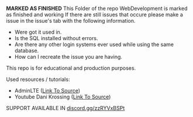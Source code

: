 <strong>MARKED AS FINISHED</strong>
This Folder of the repo WebDevelopment is marked as finished and working
If there are still issues that occure please make a issue in the issue's tab with the following information.
- Were got it used in.
- Is the SQL installed without errors.
- Are there any other login systems ever used while using the same database.
- How can I recreate the issue you are having.

This repo is for educational and production purposes.

Used resources / tutorials:
- AdminLTE ([Link To Source](https://adminlte.io/))  
- Youtube Dani Krossing ([Link To Source](https://www.youtube.com/watch?v=gCo6JqGMi30)) 

SUPPORT AVAILABLE IN [discord.gg/zzRYVxBSPt](https://discord.gg/zzRYVxBSPt)
